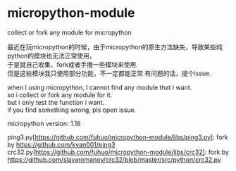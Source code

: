 # micropython-module
collect or fork any module for micropython

最近在玩micropython的时候，由于micropython的原生方法缺失，导致某些纯python的模块也无法正常使用，  
于是就自己收集、fork或者手撸一些模块来使用.  
但是这些模块我只使用部分功能，不一定都能正常.有问题的话，提个issue.  


when I using micropython, I cannot find any module that i want.  
so i collect or fork any module for it.  
but i only test the function i want.  
if you find something wrong, pls open issue.  
  
micropython version: 1.16  
  
ping3.py[https://github.com/fuhuo/micropython-module/libs/ping3.py]: fork by https://github.com/kyan001/ping3  
crc32.py[https://github.com/fuhuo/micropython-module/libs/crc32]: fork by https://github.com/slavaromanov/crc32/blob/master/src/python/crc32.py  
